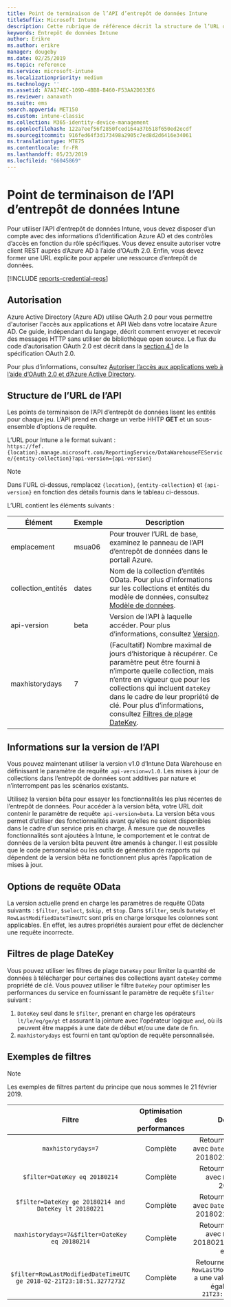 ```yaml
---
title: Point de terminaison de l’API d’entrepôt de données Intune
titleSuffix: Microsoft Intune
description: Cette rubrique de référence décrit la structure de l’URL de l’API d’entrepôt de données Microsoft Intune. Des exemples de filtre sont fournis.
keywords: Entrepôt de données Intune
author: Erikre
ms.author: erikre
manager: dougeby
ms.date: 02/25/2019
ms.topic: reference
ms.service: microsoft-intune
ms.localizationpriority: medium
ms.technology: ''
ms.assetid: A7A174EC-109D-4BB8-B460-F53AA2D033E6
ms.reviewer: aanavath
ms.suite: ems
search.appverid: MET150
ms.custom: intune-classic
ms.collection: M365-identity-device-management
ms.openlocfilehash: 122a7eef56f2850fced164a37b518f650ed2ecdf
ms.sourcegitcommit: 916fed64f3d173498a2905c7ed8d2d6416e34061
ms.translationtype: MTE75
ms.contentlocale: fr-FR
ms.lasthandoff: 05/23/2019
ms.locfileid: "66045869"
---
```

# <a name="intune-data-warehouse-api-endpoint"></a>Point de terminaison de l’API d’entrepôt de données Intune

Pour utiliser l’API d’entrepôt de données Intune, vous devez disposer d’un compte avec des informations d’identification Azure AD et des contrôles d’accès en fonction du rôle spécifiques. Vous devez ensuite autoriser votre client REST auprès d’Azure AD à l’aide d’OAuth 2.0. Enfin, vous devez former une URL explicite pour appeler une ressource d’entrepôt de données.

[!INCLUDE [reports-credential-reqs](./includes/reports-credential-reqs.md)]

## <a name="authorization"></a>Autorisation

Azure Active Directory (Azure AD) utilise OAuth 2.0 pour vous permettre d'autoriser l'accès aux applications et API Web dans votre locataire Azure AD. Ce guide, indépendant du langage, décrit comment envoyer et recevoir des messages HTTP sans utiliser de bibliothèque open source. Le flux du code d’autorisation OAuth 2.0 est décrit dans la [section 4.1](https://tools.ietf.org/html/rfc6749#section-4.1) de la spécification OAuth 2.0.

Pour plus d’informations, consultez [Autoriser l’accès aux applications web à l’aide d’OAuth 2.0 et d’Azure Active Directory](https://docs.microsoft.com/azure/active-directory/develop/active-directory-protocols-oauth-code).

## <a name="api-url-structure"></a>Structure de l’URL de l’API

Les points de terminaison de l’API d’entrepôt de données lisent les entités pour chaque jeu. L’API prend en charge un verbe HHTP **GET** et un sous-ensemble d’options de requête.

L’URL pour Intune a le format suivant :  
`https://fef.{location}.manage.microsoft.com/ReportingService/DataWarehouseFEService/{entity-collection}?api-version={api-version}`

> [!NOTE]
> Dans l’URL ci-dessus, remplacez `{location}`, `{entity-collection}` et `{api-version}` en fonction des détails fournis dans le tableau ci-dessous.

L’URL contient les éléments suivants :

| Élément | Exemple | Description |
|-------------------|------------|--------------------------------------------------------------------------------------------------------------------|
| emplacement | msua06 | Pour trouver l’URL de base, examinez le panneau de l’API d’entrepôt de données dans le portail Azure. |
| collection_entités | dates | Nom de la collection d’entités OData. Pour plus d’informations sur les collections et entités du modèle de données, consultez [Modèle de données](reports-ref-data-model.md). |
| api-version | beta | Version de l’API à laquelle accéder. Pour plus d’informations, consultez [Version](reports-api-url.md#api-version-information). |
| maxhistorydays | 7 | (Facultatif) Nombre maximal de jours d’historique à récupérer. Ce paramètre peut être fourni à n’importe quelle collection, mais n’entre en vigueur que pour les collections qui incluent `dateKey` dans le cadre de leur propriété de clé. Pour plus d’informations, consultez [Filtres de plage DateKey](reports-api-url.md#datekey-range-filters). |

## <a name="api-version-information"></a>Informations sur la version de l’API

Vous pouvez maintenant utiliser la version v1.0 d’Intune Data Warehouse en définissant le paramètre de requête  `api-version=v1.0`. Les mises à jour de collections dans l’entrepôt de données sont additives par nature et n’interrompent pas les scénarios existants.

Utilisez la version bêta pour essayer les fonctionnalités les plus récentes de l’entrepôt de données. Pour accéder à la version bêta, votre URL doit contenir le paramètre de requête  `api-version=beta`. La version bêta vous permet d’utiliser des fonctionnalités avant qu’elles ne soient disponibles dans le cadre d’un service pris en charge. À mesure que de nouvelles fonctionnalités sont ajoutées à Intune, le comportement et le contrat de données de la version bêta peuvent être amenés à changer. Il est possible que le code personnalisé ou les outils de génération de rapports qui dépendent de la version bêta ne fonctionnent plus après l’application de mises à jour.

## <a name="odata-query-options"></a>Options de requête OData

La version actuelle prend en charge les paramètres de requête OData suivants : `$filter`, `$select`, `$skip,` et `$top`. Dans `$filter`, seuls `DateKey` et `RowLastModifiedDateTimeUTC` sont pris en charge lorsque les colonnes sont applicables. En effet, les autres propriétés auraient pour effet de déclencher une requête incorrecte.

## <a name="datekey-range-filters"></a>Filtres de plage DateKey

Vous pouvez utiliser les filtres de plage `DateKey` pour limiter la quantité de données à télécharger pour certaines des collections ayant `dateKey` comme propriété de clé. Vous pouvez utiliser le filtre `DateKey` pour optimiser les performances du service en fournissant le paramètre de requête `$filter` suivant :

1.  `DateKey` seul dans le `$filter`, prenant en charge les opérateurs `lt/le/eq/ge/gt` et assurant la jointure avec l’opérateur logique `and`, où ils peuvent être mappés à une date de début et/ou une date de fin.
2.  `maxhistorydays` est fourni en tant qu’option de requête personnalisée.<br>

## <a name="filter-examples"></a>Exemples de filtres

> [!NOTE]
> Les exemples de filtres partent du principe que nous sommes le 21 février 2019.

|                             Filtre                             |           Optimisation des performances           |                                          Description                                          |
|:--------------------------------------------------------------:|:--------------------------------------------:|:---------------------------------------------------------------------------------------------:|
|    `maxhistorydays=7`                                            |    Complète                                      |    Retourner des données avec `DateKey` compris entre 20180214 et 20180221.                                     |
|    `$filter=DateKey eq 20180214`                                 |    Complète                                      |    Retourner des données avec `DateKey` égal à 20180214.                                                    |
|    `$filter=DateKey ge 20180214 and DateKey lt 20180221`         |    Complète                                      |    Retourner des données avec `DateKey` compris entre 20180214 et 20180220.                                     |
|    `maxhistorydays=7&$filter=DateKey eq 20180214`                |    Complète                                      |    Retourner des données avec `DateKey` égal à 20180214. `maxhistorydays` est ignoré.                            |
|    `$filter=RowLastModifiedDateTimeUTC ge 2018-02-21T23:18:51.3277273Z`                                |    Complète                                       |    Retourne des données où `RowLastModifiedDateTimeUTC` a une valeur supérieure ou égale à `2018-02-21T23:18:51.3277273Z`                             |
